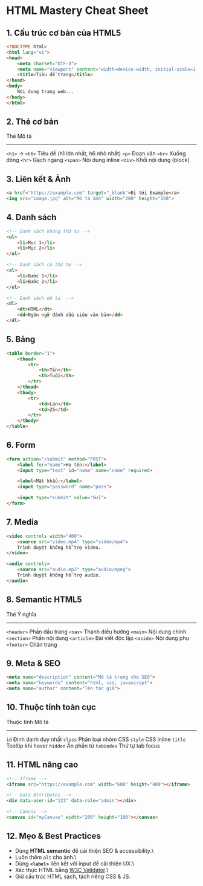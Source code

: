 # HTML Mastery Cheat Sheet

## 1. Cấu trúc cơ bản của HTML5

``` html
<!DOCTYPE html>
<html lang="vi">
<head>
    <meta charset="UTF-8">
    <meta name="viewport" content="width=device-width, initial-scale=1.0">
    <title>Tiêu đề trang</title>
</head>
<body>
    Nội dung trang web...
</body>
</html>
```

## 2. Thẻ cơ bản

  Thẻ               Mô tả
  ----------------- ------------------------------------
  `<h1>` → `<h6>`   Tiêu đề (h1 lớn nhất, h6 nhỏ nhất)
  `<p>`             Đoạn văn
  `<br>`            Xuống dòng
  `<hr>`            Gạch ngang
  `<span>`          Nội dung inline
  `<div>`           Khối nội dung (block)

## 3. Liên kết & Ảnh

``` html
<a href="https://example.com" target="_blank">Đi tới Example</a>
<img src="image.jpg" alt="Mô tả ảnh" width="200" height="150">
```

## 4. Danh sách

``` html
<!-- Danh sách không thứ tự -->
<ul>
    <li>Mục 1</li>
    <li>Mục 2</li>
</ul>

<!-- Danh sách có thứ tự -->
<ol>
    <li>Bước 1</li>
    <li>Bước 2</li>
</ol>

<!-- Danh sách mô tả -->
<dl>
    <dt>HTML</dt>
    <dd>Ngôn ngữ đánh dấu siêu văn bản</dd>
</dl>
```

## 5. Bảng

``` html
<table border="1">
    <thead>
        <tr>
            <th>Tên</th>
            <th>Tuổi</th>
        </tr>
    </thead>
    <tbody>
        <tr>
            <td>Lan</td>
            <td>25</td>
        </tr>
    </tbody>
</table>
```

## 6. Form

``` html
<form action="/submit" method="POST">
    <label for="name">Họ tên:</label>
    <input type="text" id="name" name="name" required>

    <label>Mật khẩu:</label>
    <input type="password" name="pass">

    <input type="submit" value="Gửi">
</form>
```

## 7. Media

``` html
<video controls width="400">
    <source src="video.mp4" type="video/mp4">
    Trình duyệt không hỗ trợ video.
</video>

<audio controls>
    <source src="audio.mp3" type="audio/mpeg">
    Trình duyệt không hỗ trợ audio.
</audio>
```

## 8. Semantic HTML5

  Thẻ           Ý nghĩa
  ------------- ------------------
  `<header>`    Phần đầu trang
  `<nav>`       Thanh điều hướng
  `<main>`      Nội dung chính
  `<section>`   Phần nội dung
  `<article>`   Bài viết độc lập
  `<aside>`     Nội dung phụ
  `<footer>`    Chân trang

## 9. Meta & SEO

``` html
<meta name="description" content="Mô tả trang cho SEO">
<meta name="keywords" content="html, css, javascript">
<meta name="author" content="Tên tác giả">
```

## 10. Thuộc tính toàn cục

  Thuộc tính   Mô tả
  ------------ --------------------
  `id`         Định danh duy nhất
  `class`      Phân loại nhóm CSS
  `style`      CSS inline
  `title`      Tooltip khi hover
  `hidden`     Ẩn phần tử
  `tabindex`   Thứ tự tab focus

## 11. HTML nâng cao

``` html
<!-- Iframe -->
<iframe src="https://example.com" width="600" height="400"></iframe>

<!-- Data Attributes -->
<div data-user-id="123" data-role="admin"></div>

<!-- Canvas -->
<canvas id="myCanvas" width="200" height="100"></canvas>
```

## 12. Mẹo & Best Practices

-   Dùng **HTML semantic** để cải thiện SEO & accessibility.\
-   Luôn thêm `alt` cho ảnh.\
-   Dùng **`<label>`** liên kết với input để cải thiện UX.\
-   Xác thực HTML bằng [W3C Validator](https://validator.w3.org/).\
-   Giữ cấu trúc HTML sạch, tách riêng CSS & JS.

